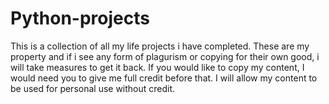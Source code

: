 # Python-projects
This is a collection of all my life projects i have completed. These are my property and if i see any form of plagurism or copying for their own good, i will take measures to get it back. If you would like to copy my content, I would need you to give me full credit before that. I will allow my content to be used for personal use without credit.
